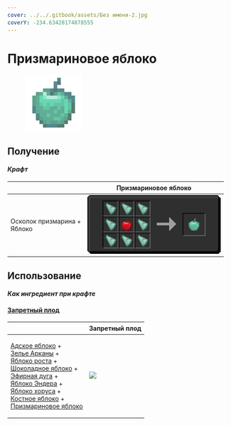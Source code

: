 ```yaml
---
cover: ../../.gitbook/assets/Без имени-2.jpg
coverY: -234.63428174878555
---
```


# Призмариновое яблоко

<figure><img src="../../.gitbook/assets/prismarine_128.png" alt=""><figcaption></figcaption></figure>

## Получение

#### _Крафт_

| ㅤ                                     | Призмариновое яблоко                      |
| ------------------------------------- | ----------------------------------------- |
| <p>Осколок призмарина +<br>Яблоко</p> | ![](../../.gitbook/assets/prismarine.png) |

## Использование

#### _Как ингредиент при крафте_

#### [Запретный плод](forbidden\_fruit.md)

| ㅤ                                                                                                                                                                                                                                                                                                                                                                                                                                                 | Запретный плод                                  |
| ------------------------------------------------------------------------------------------------------------------------------------------------------------------------------------------------------------------------------------------------------------------------------------------------------------------------------------------------------------------------------------------------------------------------------------------------- | ----------------------------------------------- |
| <p><a href="_netherwart.md">Адское яблоко</a> +<br><a href="weak_arcana_potion.md">Зелье Арканы</a> +<br><a href="lofty_stature.md">Яблоко роста</a> +<br><a href="_chocolate.md">Шоколадное яблоко</a> +<br><a href="ethereal_arc.md">Эфирная дуга</a> +<br><a href="ender.md">Яблоко Эндера</a> +<br><a href="_chorus.md">Яблоко хоруса</a> +<br><a href="bone.md">Костное яблоко</a> +<br><a href="prismarine.md">Призмариновое яблоко</a></p> | ![](../../.gitbook/assets/forbidden\_fruit.png) |
